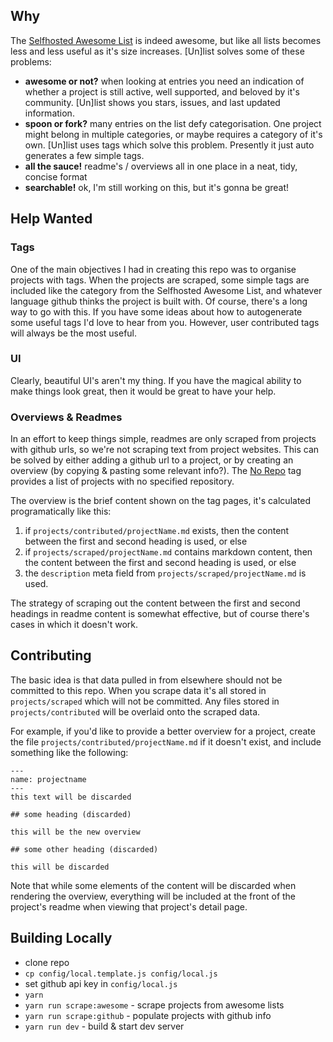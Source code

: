 ## Why

The [Selfhosted Awesome List]() is indeed awesome, but like all lists becomes less and less useful as it's size increases. [Un]list solves some of these problems:

 - **awesome or not?** when looking at entries you need an indication of whether a project is still active, well supported, and beloved by it's community. [Un]list shows you stars, issues, and last updated information.
 - **spoon or fork?** many entries on the list defy categorisation. One project might belong in multiple categories, or maybe requires a category of it's own. [Un]list uses tags which solve this problem. Presently it just auto generates a few simple tags.
 - **all the sauce!** readme's / overviews all in one place in a neat, tidy, concise format
 - **searchable!** ok, I'm still working on this, but it's gonna be great!

## Help Wanted

### Tags

One of the main objectives I had in creating this repo was to organise projects with tags. When the projects are scraped, some simple tags are included like the category from the Selfhosted Awesome List, and whatever language github thinks the project is built with. Of course, there's a long way to go with this. If you have some ideas about how to autogenerate some useful tags I'd love to hear from you. However, user contributed tags will always be the most useful.

### UI

Clearly, beautiful UI's aren't my thing. If you have the magical ability to make things look great, then it would be great to have your help.

### Overviews & Readmes

In an effort to keep things simple, readmes are only scraped from projects with github urls, so we're not scraping text from project websites. This can be solved by either adding a github url to a project, or by creating an overview (by copying & pasting some relevant info?). The [No Repo](/tags/no-repo.html) tag provides a list of projects with no specified repository.

The overview is the brief content shown on the tag pages, it's calculated programatically like this:

  1. if `projects/contributed/projectName.md` exists, then the content between the first and second heading is used, or else
  2. if `projects/scraped/projectName.md` contains markdown content, then the content between the first and second heading is used, or else
  3. the `description` meta field from `projects/scraped/projectName.md` is used.

The strategy of scraping out the content between the first and second headings in readme content is somewhat effective, but of course there's cases in which it doesn't work.

## Contributing

The basic idea is that data pulled in from elsewhere should not be committed to this repo. When you scrape data it's all stored in `projects/scraped` which will not be committed. Any files stored in `projects/contributed` will be overlaid onto the scraped data.

For example, if you'd like to provide a better overview for a project, create the file `projects/contributed/projectName.md` if it doesn't exist, and include something like the following:

```
---
name: projectname
---
this text will be discarded

## some heading (discarded)

this will be the new overview

## some other heading (discarded)

this will be discarded
```

Note that while some elements of the content will be discarded when rendering the overview, everything will be included at the front of the project's readme when viewing that project's detail page.

## Building Locally

 - clone repo
 - `cp config/local.template.js config/local.js`
  - set github api key in `config/local.js`
 - `yarn`
 - `yarn run scrape:awesome` - scrape projects from awesome lists
 - `yarn run scrape:github` - populate projects with github info
 - `yarn run dev` - build & start dev server
